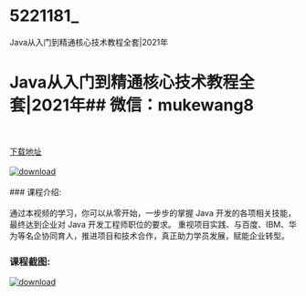 # 5221181_
Java从入门到精通核心技术教程全套|2021年
# Java从入门到精通核心技术教程全套|2021年## 微信：mukewang8
<br/></br>[下载地址](http://www.36tz.cn/article/5221181 "下载地址")
<br/></br>[![download](http://36tz.cn/muke_img/2021_09_1-46-300x194.png "下载地址")](http://www.36tz.cn/article/5221181 "下载地址")
<br/></br>### 课程介绍:<br/></br>通过本视频的学习，你可以从零开始，一步步的掌握 Java 开发的各项相关技能，最终达到企业对 Java 开发工程师职位的要求。
重视项目实践、与百度、IBM、华为等名企协同育人，推进项目和技术合作，真正助力学员发展，赋能企业转型。

### 课程截图:
[![download](http://36tz.cn/muke_img/2021_09_2-45.png "下载地址")](http://www.36tz.cn/article/5221181 "下载地址")
